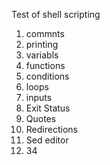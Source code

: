 Test of shell scripting

1. commnts
2. printing
3. variabls
4. functions
5. conditions
6. loops
7. inputs
8. Exit Status
9. Quotes
10. Redirections
11. Sed editor
12. 34